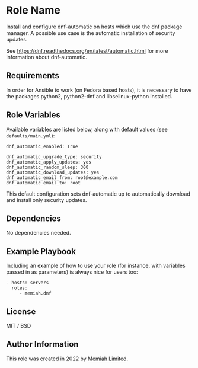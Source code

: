 Role Name
=========

Install and configure dnf-automatic on hosts which use the dnf package manager. A possible use case is the automatic installation of security updates.

See https://dnf.readthedocs.org/en/latest/automatic.html for more information about dnf-automatic.

Requirements
------------

In order for Ansible to work (on Fedora based hosts), it is necessary to have the packages python2, python2-dnf and libselinux-python installed.

Role Variables
--------------

Available variables are listed below, along with default values (see `defaults/main.yml`):

    dnf_automatic_enabled: True
    
    dnf_automatic_upgrade_type: security
    dnf_automatic_apply_updates: yes
    dnf_automatic_random_sleep: 300
    dnf_automatic_download_updates: yes
    dnf_automatic_email_from: root@example.com
    dnf_automatic_email_to: root

This default configuration sets dnf-automatic up to automatically download and install only security updates.

Dependencies
------------

No dependencies needed.

Example Playbook
----------------

Including an example of how to use your role (for instance, with variables passed in as parameters) is always nice for users too:

    - hosts: servers
      roles:
         - memiah.dnf

License
-------

MIT / BSD

Author Information
------------------

This role was created in 2022 by [Memiah Limited](https://github.com/memiah).
